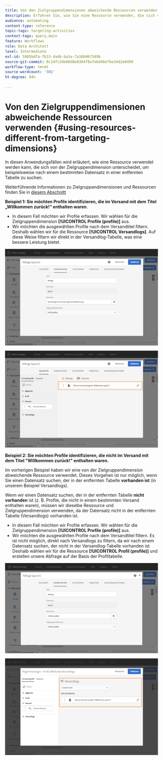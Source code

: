 ```yaml
---
title: Von den Zielgruppendimensionen abweichende Ressourcen verwenden
description: Erfahren Sie, wie Sie eine Ressource verwenden, die sich von der Zielgruppendimension unterscheidet.
audience: automating
content-type: reference
topic-tags: targeting-activities
context-tags: query,main
feature: Workflows
role: Data Architect
level: Intermediate
exl-id: 5805bdfa-fb33-4a46-ba1e-7a10b067349b
source-git-commit: 9c14fc3de60d8e0304f8a7ebd46e7be34d2e0499
workflow-type: tm+mt
source-wordcount: '301'
ht-degree: 94%

---
```


# Von den Zielgruppendimensionen abweichende Ressourcen verwenden {#using-resources-different-from-targeting-dimensions}

In diesen Anwendungsfällen wird erläutert, wie eine Ressource verwendet werden kann, die sich von der Zielgruppendimension unterscheidet, um beispielsweise nach einem bestimmten Datensatz in einer entfernten Tabelle zu suchen.

Weiterführende Informationen zu Zielgruppendimensionen und Ressourcen finden Sie in [diesem Abschnitt](../../automating/using/query.md#targeting-dimensions-and-resources)

**Beispiel 1: Sie möchten Profile identifizieren, die im Versand mit dem Titel „Willkommen zurück!“ enthalten waren**.

* In diesem Fall möchten wir Profile erfassen. Wir wählen für die Zielgruppendimension **[!UICONTROL Profile (profile)]** aus.
* Wir möchten die ausgewählten Profile nach dem Versandtitel filtern. Deshalb wählen wir für die Ressource **[!UICONTROL Versandlogs]**. Auf diese Weise filtern wir direkt in der Versandlog-Tabelle, was eine bessere Leistung bietet.

![](assets/targeting_dimension6.png)

![](assets/targeting_dimension7.png)

**Beispiel 2: Sie möchten Profile identifizieren, die nicht im Versand mit dem Titel &quot;Willkommen zurück!&quot; enthalten waren.**

Im vorherigen Beispiel haben wir eine von der Zielgruppendimension abweichende Ressource verwendet. Dieses Vorgehen ist nur möglich, wenn Sie einen Datensatz suchen, der in der entfernten Tabelle **vorhanden ist** (in unserem Beispiel Versandlogs).

Wenn wir einen Datensatz suchen, der in der entfernten Tabelle **nicht vorhanden** ist (z. B. Profile, die nicht in einem bestimmten Versand enthalten waren), müssen wir dieselbe Ressource und Zielgruppendimension verwenden, da der Datensatz nicht in der entfernten Tabelle (Versandlogs) vorhanden ist.

* In diesem Fall möchten wir Profile erfassen. Wir wählen für die Zielgruppendimension **[!UICONTROL Profile (profile)]** aus.
* Wir möchten die ausgewählten Profile nach dem Versandtitel filtern. Es ist nicht möglich, direkt nach Versandlogs zu filtern, da wir nach einem Datensatz suchen, der nicht in der Versandlog-Tabelle vorhanden ist. Deshalb wählen wir für die Ressource **[!UICONTROL Profil (profile)]** und erstellen unsere Abfrage auf der Basis der Profiltabelle.

![](assets/targeting_dimension8.png)

![](assets/targeting_dimension9.png)

